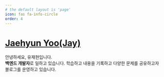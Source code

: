 ```yaml
---
# the default layout is 'page'
icon: fas fa-info-circle
order: 4
---
```


# [**Jaehyun Yoo(Jay)**](https://www.rallit.com/resumes/4615@1994dbwogus/%EC%9C%A0%EC%9E%AC%ED%98%84?theme=MINT_SORBET)       
안녕하세요, 유재현입니다.       
**백엔드 개발자**로 일하고 있습니다. 
학습하고 내용을 기록하고 다양한 문제를 공유하고자 블로그를 운영하고 있습니다.
